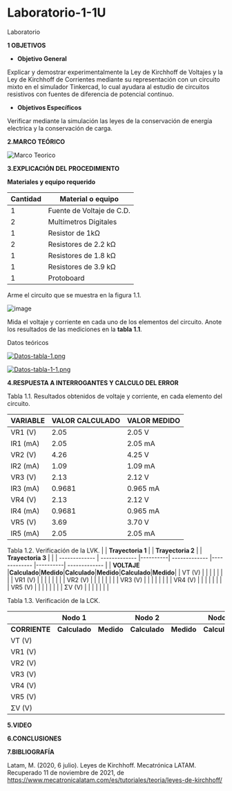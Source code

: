 # Laboratorio-1-1U
 Laboratorio 

**1 OBJETIVOS**

- **Objetivo General**

Explicar y demostrar experimentalmente la Ley de Kirchhoff de Voltajes y la Ley de Kirchhoff de Corrientes mediante su representación con un circuito mixto en el simulador Tinkercad, lo cual ayudara al estudio de circuitos resistivos con fuentes de diferencia de potencial continuo.

- **Objetivos Específicos**

Verificar mediante la simulación las leyes de la conservación de energía electrica y la conservación de carga.






























**2.MARCO TEÓRICO**

![Marco Teorico](https://user-images.githubusercontent.com/93739242/141380900-caacbabf-1214-4cd2-b78c-a052c58683ff.jpeg)

















































**3.EXPLICACIÓN DEL PROCEDIMIENTO**

**Materiales y equipo requerido**

|**Cantidad**|**Material o equipo**|
|----|----|
|1|Fuente de Voltaje de C.D.|
|2|Multímetros Digitales|
|1|Resistor de 1kΩ|
|2|Resistores de 2.2 kΩ|
|1|Resistores de 1.8 kΩ|
|1|Resistores de 3.9 kΩ|
|1|Protoboard|

Arme el circuito que se muestra en la figura 1.1.

![image](https://user-images.githubusercontent.com/93739242/141354630-7fb2ebbe-ca95-4d70-aece-c4ec74589ae0.png)

Mida el voltaje y corriente en cada uno de los elementos del circuito. Anote los
resultados de las mediciones en la **tabla 1.1**.

Datos teóricos

[![Datos-tabla-1.png](https://i.postimg.cc/tTtwWxhk/Datos-tabla-1.png)](https://postimg.cc/Kkj0y4p3)

[![Datos-tabla-1-1.png](https://i.postimg.cc/FzHWSnFF/Datos-tabla-1-1.png)](https://postimg.cc/mzKyfjFK)











































**4.RESPUESTA A INTERROGANTES Y CALCULO DEL ERROR**

Tabla 1.1. Resultados obtenidos de voltaje y corriente, en cada elemento del circuito.

| **VARIABLE** | **VALOR CALCULADO** | **VALOR MEDIDO** |
| ------------- | ------------- | ------------- |
| VR1 (V)  |        2.05          |      2.05 V           |
| IR1 (mA)  |       2.05       |     2.05 mA            |
| VR2 (V)  |        4.26  |      4.25 V             |
| IR2 (mA)  |       1.09          |     1.09 mA           |
| VR3 (V)  |        2.13     |     2.12 V            |
| IR3 (mA)  |       0.9681  |    0.965 mA           |
| VR4 (V)  |        2.13       |      2.12 V           |
| IR4 (mA)  |       0.9681        |    0.965 mA           |
| VR5 (V)  |        3.69       |       3.70 V          |
| IR5 (mA)  |       2.05        |     2.05 mA            |

Tabla 1.2. Verificación de la LVK.
|  | **Trayectoria 1**     | | **Trayectoria 2** | | **Trayectoria 3** | |
| ------------- | ------------- |----------| ------------- |------------- |----------| ------------- |
| **VOLTAJE**  |**Calculado**|**Medido**|**Calculado**|**Medido**|**Calculado**|**Medido**|
| VT (V)  |   |     |    |     |      |      |
| VR1 (V) |   |     |    |     |      |      |
| VR2 (V) |   |     |    |     |      |      |
| VR3 (V) |   |     |    |     |      |      |
| VR4 (V) |   |     |    |     |      |      |
| VR5 (V) |   |     |    |     |      |      |
|  ΣV (V) |   |     |    |     |      |      |

Tabla 1.3. Verificación de la LCK.

|  | **Nodo 1** | | **Nodo 2** | | **Nodo 3** | | **Nodo 4** | | **Nodo 5** | |
| ------------- | ------------- |----------| ------------- |------------- |----------| ------------- | ------------- |------------- |----------| ------------- |
|**CORRIENTE**|**Calculado**|**Medido**|**Calculado**|**Medido**|**Calculado**|**Medido**|**Calculado**|**Medido**|**Calculado**|**Medido**|
| VT (V)  |   |     |    |     |      |      |    |     |      |      |
| VR1 (V) |   |     |    |     |      |      |    |     |      |      |
| VR2 (V) |   |     |    |     |      |      |    |     |      |      |
| VR3 (V) |   |     |    |     |      |      |    |     |      |      |
| VR4 (V) |   |     |    |     |      |      |    |     |      |      |
| VR5 (V) |   |     |    |     |      |      |    |     |      |      |
|  ΣV (V) |   |     |    |     |      |      |    |     |      |      |

















































**5.VIDEO**














































**6.CONCLUSIONES**





































**7.BIBLIOGRAFÍA**


Latam, M. (2020, 6 julio). Leyes de Kirchhoff. Mecatrónica LATAM. Recuperado 11 de noviembre de 2021, de https://www.mecatronicalatam.com/es/tutoriales/teoria/leyes-de-kirchhoff/








































